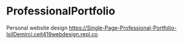 # ProfessionalPortfolio
Personal website design
https://Single-Page-Professional-Portfolio-IsilDemirci.ceit419webdesign.repl.co

